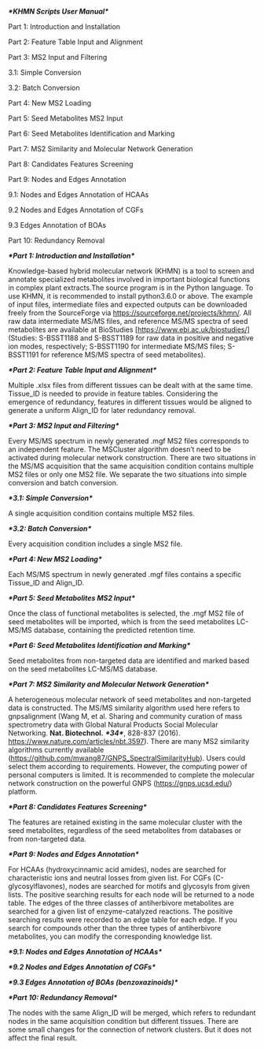 ***\*KHMN Scripts User Manual\****

Part 1: Introduction and Installation

Part 2: Feature Table Input and Alignment

Part 3: MS2 Input and Filtering

3.1: Simple Conversion

3.2: Batch Conversion

Part 4: New MS2 Loading

Part 5: Seed Metabolites MS2 Input

Part 6: Seed Metabolites Identification and Marking

Part 7: MS2 Similarity and Molecular Network Generation

Part 8: Candidates Features Screening

Part 9: Nodes and Edges Annotation

9.1: Nodes and Edges Annotation of HCAAs

9.2 Nodes and Edges Annotation of CGFs

9.3 Edges Annotation of BOAs

Part 10: Redundancy Removal

 

***\*Part 1: Introduction and Installation\****

Knowledge-based hybrid molecular network (KHMN) is a tool to screen and annotate specialized metabolites involved in important biological functions in complex plant extracts.The source program is in the Python language. To use KHMN, it is recommended to install python3.6.0 or above. The example of input files, intermediate files and expected outputs can be downloaded freely from the SourceForge via https://sourceforge.net/projects/khmn/. All raw data intermediate MS/MS files, and reference MS/MS spectra of seed metabolites are available at BioStudies [https://www.ebi.ac.uk/biostudies/] (Studies: S-BSST1188 and S-BSST1189 for raw data in positive and negative ion modes, respectively; S-BSST1190 for intermediate MS/MS files; S-BSST1191 for reference MS/MS spectra of seed metabolites).

 

***\*Part 2: Feature Table Input and Alignment\****

Multiple .xlsx files from different tissues can be dealt with at the same time. Tissue_ID is needed to provide in feature tables. Considering the emergence of redundancy, features in different tissues would be aligned to generate a uniform Align_ID for later redundancy removal.

 

***\*Part 3: MS2 Input and Filtering\****

Every MS/MS spectrum in newly generated .mgf MS2 files corresponds to an independent feature. The MSCluster algorithm doesn’t need to be activated during molecular network construction. There are two situations in the MS/MS acquisition that the same acquisition condition contains multiple MS2 files or only one MS2 file. We separate the two situations into simple conversion and batch conversion.

***\*3.1: Simple Conversion\****

A single acquisition condition contains multiple MS2 files.

***\*3.2: Batch Conversion\****

Every acquisition condition includes a single MS2 file.

 

***\*Part 4: New MS2 Loading\****

Each MS/MS spectrum in newly generated .mgf files contains a specific Tissue_ID and Align_ID.

 

***\*Part 5: Seed Metabolites MS2 Input\****

Once the class of functional metabolites is selected, the .mgf MS2 file of seed metabolites will be imported, which is from the seed metabolites LC-MS/MS database, containing the predicted retention time.

 

***\*Part 6: Seed Metabolites Identification and Marking\****

Seed metabolites from non-targeted data are identified and marked based on the seed metabolites LC-MS/MS database.

 

***\*Part 7: MS2 Similarity and Molecular Network Generation\****

A heterogeneous molecular network of seed metabolites and non-targeted data is constructed. The MS/MS similarity algorithm used here refers to gnpsalignment (Wang M, et al. Sharing and community curation of mass spectrometry data with Global Natural Products Social Molecular Networking. **Nat. Biotechnol.** ***\*34\****, 828-837 (2016). https://www.nature.com/articles/nbt.3597). There are many MS2 similarity algorithms currently available (https://github.com/mwang87/GNPS_SpectralSimilarityHub). Users could select them according to requirements. However, the computing power of personal computers is limited. It is recommended to complete the molecular network construction on the powerful GNPS (https://gnps.ucsd.edu/) platform.

 

***\*Part 8: Candidates Features Screening\****

The features are retained existing in the same molecular cluster with the seed metabolites, regardless of the seed metabolites from databases or from non-targeted data.

 

***\*Part 9: Nodes and Edges Annotation\****

For HCAAs (hydroxycinnamic acid amides), nodes are searched for characteristic ions and neutral losses from given list. For CGFs (C-glycosylflavones), nodes are searched for motifs and glycosyls from given lists. The positive searching results for each node will be returned to a node table. The edges of the three classes of antiherbivore metabolites are searched for a given list of enzyme-catalyzed reactions. The positive searching results were recorded to an edge table for each edge. If you search for compounds other than the three types of antiherbivore metabolites, you can modify the corresponding knowledge list.

***\*9.1: Nodes and Edges Annotation of HCAAs\****

***\*9.2 Nodes and Edges Annotation of CGFs\****

***\*9.3 Edges Annotation of BOAs (benzoxazinoids)\****

 

***\*Part 10: Redundancy Removal\****

The nodes with the same Align_ID will be merged, which refers to redundant nodes in the same acquisition condition but different tissues. There are some small changes for the connection of network clusters. But it does not affect the final result.
